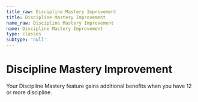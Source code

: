 ```yaml
---
title_raw: Discipline Mastery Improvement
title: Discipline Mastery Improvement
name_raw: Discipline Mastery Improvement
name: Discipline Mastery Improvement
type: classes
subtype: 'null'
---
```


# Discipline Mastery Improvement

Your Discipline Mastery feature gains additional benefits when you have 12 or more discipline.
